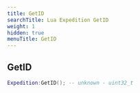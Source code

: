 ```yaml
---
title: GetID
searchTitle: Lua Expedition GetID
weight: 1
hidden: true
menuTitle: GetID
---
```

## GetID
```lua
Expedition:GetID(); -- unknown - uint32_t
```